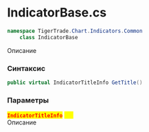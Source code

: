 
# IndicatorBase.cs
```csharp
namespace TigerTrade.Chart.Indicators.Common  
    class IndicatorBase
```

Описание

### Синтаксис
```csharp
public virtual IndicatorTitleInfo GetTitle()
```

### Параметры
<mark style="color:red;">**`IndicatorTitleInfo`**</mark> <mark style="color:yellow;">`new`</mark>  
 Описание  
  

                    
                    